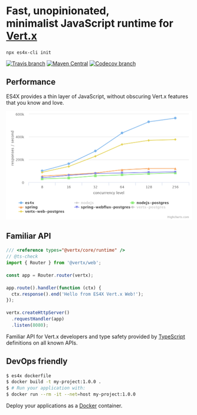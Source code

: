 # Fast, unopinionated,<br/> minimalist JavaScript runtime for [Vert.x](https://vertx.io)

```
npx es4x-cli init
```

[![Travis branch](https://img.shields.io/travis/reactiverse/es4x/master.svg?style=for-the-badge)](https://travis-ci.com/reactiverse/es4x)
[![Maven Central](https://img.shields.io/maven-central/v/io.reactiverse/es4x.svg?style=for-the-badge)](http://search.maven.org/#search%7Cga%7C1%7Cg%3A%22io.reactiverse%22%20AND%20a%3A%22es4x%22)
[![Codecov branch](https://img.shields.io/codecov/c/github/reactiverse/es4x/develop.svg?style=for-the-badge)](https://codecov.io/gh/reactiverse/es4x)

## Performance

ES4X provides a thin layer of JavaScript, without obscuring Vert.x features that you know and love. 

![performance-chart](performance-chart.png)

## Familiar API

```js
/// <reference types="@vertx/core/runtime" />
// @ts-check
import { Router } from '@vertx/web';

const app = Router.router(vertx);

app.route().handler(function (ctx) {
  ctx.response().end('Hello from ES4X Vert.x Web!');
});

vertx.createHttpServer()
  .requestHandler(app)
  .listen(8080);
```

Familiar API for Vert.x developers and type safety provided by [TypeScript](https://www.typescriptlang.org/) definitions
on all known APIs.

## DevOps friendly

```bash
$ es4x dockerfile
$ docker build -t my-project:1.0.0 .
$ # Run your application with:
$ docker run --rm -it --net=host my-project:1.0.0
```

Deploy your applications as a [Docker](https://www.docker.com/) container.
